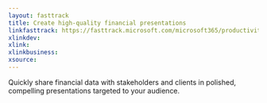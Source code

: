 ```yaml
---
layout: fasttrack
title: Create high-quality financial presentations
linkfasttrack: https://fasttrack.microsoft.com/microsoft365/productivitylibrary/Create-highquality-financial-presentations 
xlinkdev: 
xlink: 
xlinkbusiness: 
xsource: 
---
```

Quickly share financial data with stakeholders and clients in polished, compelling presentations targeted to your audience.